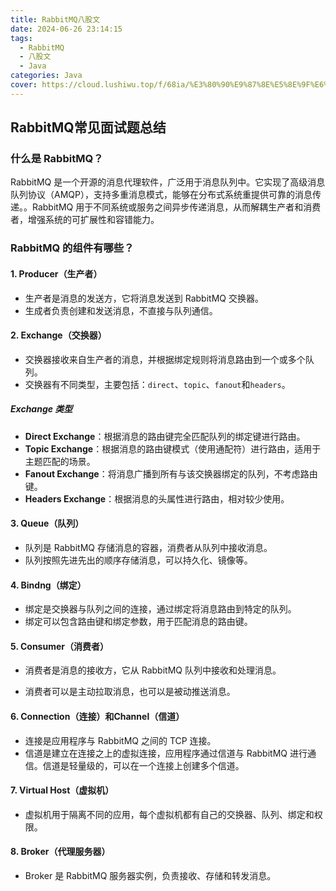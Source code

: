```yaml
---
title: RabbitMQ八股文
date: 2024-06-26 23:14:15
tags:
  - RabbitMQ
  - 八股文
  - Java
categories: Java
cover: https://cloud.lushiwu.top/f/68ia/%E3%80%90%E9%87%8E%E5%8E%9F%E6%96%B0%E4%B9%8B%E5%8A%A9%E3%80%912024-06-26%2023_14_57.png
---
```


## RabbitMQ常见面试题总结

### 什么是 RabbitMQ？

RabbitMQ 是一个开源的消息代理软件，广泛用于消息队列中。它实现了高级消息队列协议（AMQP），支持多重消息模式，能够在分布式系统重提供可靠的消息传递。。RabbitMQ 用于不同系统或服务之间异步传递消息，从而解耦生产者和消费者，增强系统的可扩展性和容错能力。



### RabbitMQ 的组件有哪些？

#### 1. Producer（生产者）

- 生产者是消息的发送方，它将消息发送到 RabbitMQ 交换器。
- 生成者负责创建和发送消息，不直接与队列通信。

#### 2. Exchange（交换器）

- 交换器接收来自生产者的消息，并根据绑定规则将消息路由到一个或多个队列。
- 交换器有不同类型，主要包括：`direct`、`topic`、`fanout`和`headers`。

##### Exchange 类型

- **Direct Exchange**：根据消息的路由键完全匹配队列的绑定键进行路由。
- **Topic Exchange**：根据消息的路由键模式（使用通配符）进行路由，适用于主题匹配的场景。
- **Fanout Exchange**：将消息广播到所有与该交换器绑定的队列，不考虑路由键。
- **Headers Exchange**：根据消息的头属性进行路由，相对较少使用。

#### 3. Queue（队列）

- 队列是 RabbitMQ 存储消息的容器，消费者从队列中接收消息。
- 队列按照先进先出的顺序存储消息，可以持久化、镜像等。

#### 4. Bindng（绑定）

- 绑定是交换器与队列之间的连接，通过绑定将消息路由到特定的队列。
- 绑定可以包含路由键和绑定参数，用于匹配消息的路由键。

#### 5. Consumer（消费者）

- 消费者是消息的接收方，它从 RabbitMQ 队列中接收和处理消息。

- 消费者可以是主动拉取消息，也可以是被动推送消息。


#### 6. Connection（连接）和Channel（信道）

- 连接是应用程序与 RabbitMQ 之间的 TCP 连接。
- 信道是建立在连接之上的虚拟连接，应用程序通过信道与 RabbitMQ 进行通信。信道是轻量级的，可以在一个连接上创建多个信道。

#### 7. Virtual Host（虚拟机）

- 虚拟机用于隔离不同的应用，每个虚拟机都有自己的交换器、队列、绑定和权限。

#### 8. Broker（代理服务器）

- Broker 是 RabbitMQ 服务器实例，负责接收、存储和转发消息。

